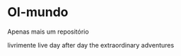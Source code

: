 # Ol-mundo
 Apenas mais um repositório
 
livrimente live day after day the extraordinary adventures

